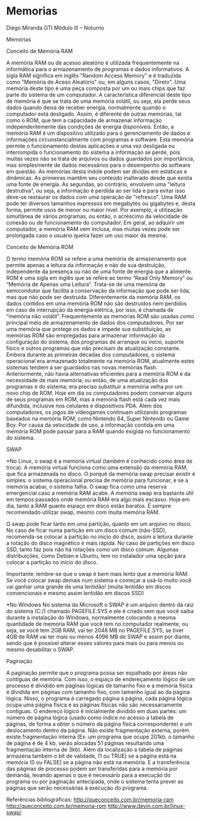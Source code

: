 # Memorias
Diego Miranda   GTI Módulo III – Noturno


Memórias

Conceito de Memória RAM

A memória RAM ou de acesso aleatório é utilizada frequentemente na informática para o armazenamento de programas e dados informativos.
A sigla RAM significa em inglês "Random Access Memory" e é traduzida como "Memória de Aceso Aleatório" ou, em alguns casos, "Direto". Uma memória deste tipo é uma peça composta por um ou mais chips que faz parte do sistema de um computador.
A característica diferencial deste tipo de memória é que se trata de uma memória volátil, ou seja, ela perde seus dados quando deixa de receber energia, normalmente quando o computador está desligado. Assim, é diferente de outras memórias, tal como o ROM, que tem a capacidade de armazenar informação independentemente das condições de energia disponíveis.
Então, a memória RAM é um dispositivo utilizado para o gerenciamento de dados e informações circunstancialmente com programas e software. Esta memória permite o funcionamento destas aplicações e uma vez desligada ou interrompida o funcionamento do sistema a informação se perde, pois muitas vezes não se trata de arquivos ou dados guardados por importância, mas simplesmente de dados necessários para o desempenho do software em questão.
As memórias desta índole podem ser dividas em estáticas e dinâmicas. As primeiras mantêm seu conteúdo inalterado desde que exista uma fonte de energia. As segundas, ao contrário, envolvem uma "leitura destrutiva", ou seja, a informação é perdida ao ser lida e para evitar isso deve-se restaurar os dados com uma operação de "refresco".
Uma RAM pode ter diversos tamanhos expressos em megabytes ou gigabytes e, desta forma, permite usos de menor ou maior nível. Por exemplo, a utilização simultânea de vários programas, ou então, o acréscimo da velocidade de conexão ou de funcionamento do computador.
Em geral, ao adquirir um computador, a memória RAM vem inclusa, mas muitas vezes pode ser prolongada caso o usuário queira fazer um uso maior da mesma.



Conceito de Memória ROM

O termo memória ROM se refere a uma memória de armazenamento que permite apenas a leitura da informação e não de sua destruição, independente da presença ou não de uma fonte de energia que a alimente.
ROM é uma sigla em inglês que se refere ao termo “Read Only Memory” ou “Memória de Apenas uma Leitura”. Trata-se de uma memória de semicondutor que facilita a conservação da informação que pode ser lida, mas que não pode ser destruída. Diferentemente da memória RAM, os dados contidos em uma memória ROM não são destruídos nem perdidos em caso de interrupção da energia elétrica, por isso, é chamada de “memória não volátil”.
Frequentemente as memórias ROM são usadas como principal meio de armazenamento de dados dos computadores. Por ser uma memória que protege os dados e impede sua substituição, as memórias ROM são empregadas para armazenar informação da configuração do sistema, dos programas de arranque ou início, suporte físico e outros programas que não precisam de atualização constante.
Embora durante as primeiras décadas dos computadores, o sistema operacional era armazenado totalmente na memória ROM, atualmente estes sistemas tendem a ser guardados nas novas memórias flash.
Anteriormente, não havia alternativas eficientes para a memória ROM e da necessidade de mais memória, ou então, de uma atualização dos programas e do sistema; era preciso substituir a memória velha por um novo chip de ROM.
Hoje em dia os computadores podem conservar alguns de seus programas em ROM, mas a memória flash está cada vez mais difundida, inclusive nos celulares e dispositivos PDA.
Além dos computadores, os jogos de videogames continuam utilizando programas baseados na memória ROM, como Nintendo 64, Super Nintendo ou Game Boy.
Por causa da velocidade de uso, a informação contida em uma memória ROM pode passar para a RAM quando exigida no funcionamento do sistema.


SWAP

*No Linux, o swap é a memória virtual (também é conhecido como área de troca). A memória virtual funciona como uma extensão da memória RAM, que fica armazenada no disco. O porquê da memória swap precisar existir é simples: o sistema operacional precisa de memória para funcionar, e se a memória acabar, o sistema falha. O swap fica como uma reserva emergencial caso a memória RAM acabe. A memória swap era bastante útil em tempos passados onde memória RAM era algo mais escasso. Hoje em dia, tanto a RAM quanto espaço em disco estão baratos. É sempre recomendado utilizar swap, mesmo com muita memória RAM.

O swap pode ficar tanto em uma partição, quanto em um arquivo no disco. No caso de ficar numa partição em um disco comum (não-SSD), recomenda-se colocar a partição no início do disco, assim a leitura durante a rotação do disco magnético é mais rápida. No caso de partições em disco SSD, tanto faz pois não há rotações como um disco comum. Algumas distribuições, como Debian e Ubuntu, tem no instalador uma opção para colocar a partição no início do disco.

Importante: lembre-se que o swap é bem mais lento que a memória RAM. Se você colocar swap demais num sistema e começar a usá-lo muito você vai ganhar uma grande de uma lentidão! (muita lentidão em discos convencionais e mesmo assim lentidão em discos SSD)

*No Windows
No sistema da Microsoft o SWAP é um arquivo dentro da raiz do sistema (C:/) chamado PAGEFILE.SYS e ele é criado sem que você saiba durante a instalação do Windows, normalmente colocando a mesma quantidade de memória RAM que você tem no computador realmente, ou seja, se você tem 2GB RAM, vai ter 2048 MB no PAGEFILE.SYS, se tiver 4GB de RAM vai ter mais ou menos 4096 MB de SWAP e assim por diante, sendo que é possível alterar esses valores para mais ou para menos ou mesmo desabilitar o SWAP.


Paginação

A paginação permite que o programa possa ser espalhado por áreas não contíguas de memória. Com isso, o espaço de endereçamento lógico de um processo é dividido em páginas lógicas de tamanho fixo e a memória física é dividida em páginas com tamanho fixo, com tamanho igual ao da página lógica. Nisso, o programa é carregado página a página, cada página lógica ocupa uma página física e as páginas físicas não são necessariamente contíguas. 
O endereço lógico é inicialmente dividido em duas partes: um número de página lógica (usado como índice no acesso a tabela de páginas, de forma a obter o número da página física correspondente) e um deslocamento dentro da página. Não existe fragmentação externa, porém existe fragmentação interna (Ex: um programa que ocupe 201kb, o tamanho de página é de 4 kb, serão alocadas 51 páginas resultando uma fragmentação interna de 3kb). Além da localização a tabela de páginas armazena também o bit de validade, (1 ou TRUE) se a página está na memória (0 ou FALSE) se a página não está na memória. 
E a transferência das páginas de processo podem ser transferidas para a memória por demanda, levando apenas o que é necessário para a execução do programa ou por paginação antecipada, onde o sistema tenta prever as páginas que serão necessárias à execução do programa.

Referências bibliográficas:
http://queconceito.com.br/memoria-ram       
                                           http://queconceito.com.br/memoria-rom
                                           http://www.devin.com.br/linux-swap/
                  


